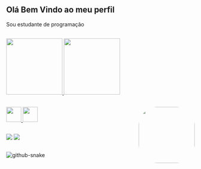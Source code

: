    ## Olá Bem Vindo ao meu perfil
   
   <div>
   <p>Sou estudante de programação</p>
   </div>
   
   ##
      
   <div>
        <a href="https://github.com/JuanPinheiroFIAP">
        <img height="150em" src="https://github-readme-stats.vercel.app/api/top-langs/?username=JuanPinheiroFIAP&layout=compact&langs_count=7&theme=codeSTACKr"/>
        <img height="150em" src="https://github-readme-stats.vercel.app/api?username=JuanPinheiroFIAP&show_icons=true&theme=codeSTACKr&include_all_commits=true&count_private=true"/>
   </div>
   
   ## 
 
  <div>
        <img aling="center"src="https://cdn.jsdelivr.net/gh/devicons/devicon/icons/python/python-original.svg" width="40" height="40"/>
        <img aling="center" src="https://cdn.jsdelivr.net/gh/devicons/devicon/icons/git/git-original.svg" width="40" height="40"/>
        <img align="right" src="https://media.giphy.com/media/zOvBKUUEERdNm/giphy.gif" height="150" style="border-radius:50px;"/>
  </div> 
   
   
   ##
   <div>
      <a href="https://instagram.com/juan.pinheiro_" target="_blank"><img src="https://img.shields.io/badge/-Instagram-%23E4405F?style=for-the-badge&logo=instagram&logoColor=white" target="_blank"></a>
      <a href="https://www.linkedin.com/in/juan_pinheiro-45875016a" target="_blank"><img src="https://img.shields.io/badge/-LinkedIn-%230077B5?style=for-the-badge&logo=linkedin&logoColor=white" target="_blank"></a>
   </div>
   
   ##
     
 <picture>
  <source media="(prefers-color-scheme: dark)" srcset="github-snake-dark.svg" />
  <source media="(prefers-color-scheme: light)" srcset="github-snake.svg" />
  <img alt="github-snake" src="github-snake.svg" />
</picture>
              
      
